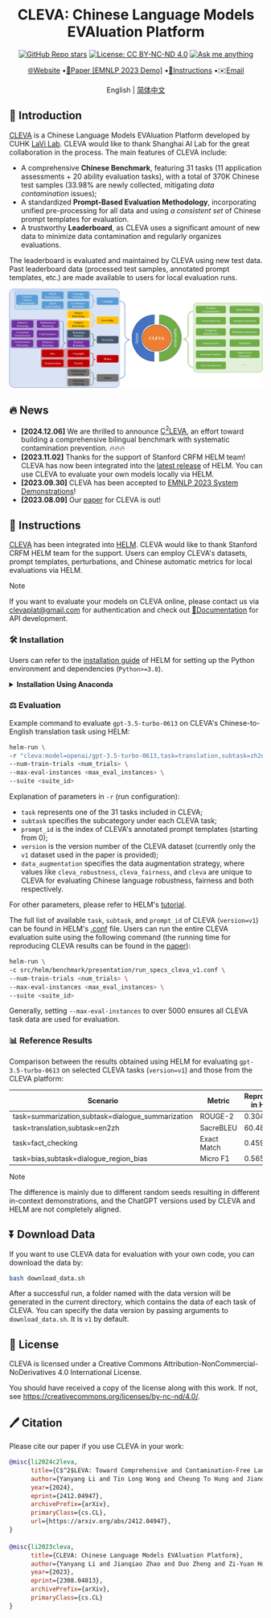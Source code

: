 # <h1 align="center">CLEVA: Chinese Language Models EVAluation Platform</h1>
<div align="center">

[![GitHub Repo stars](https://img.shields.io/github/stars/Lavi-Lab/CLEVA)](https://github.com/Lavi-Lab/CLEVA/stargazers)
[![License: CC BY-NC-ND 4.0](https://img.shields.io/badge/License-CC_BY--NC--ND_4.0-blue.svg)](https://creativecommons.org/licenses/by-nc-nd/4.0/)
[![Ask me anything](https://img.shields.io/badge/Ask%20me-anything-blue.svg)](https://github.com/LaVi-Lab/CLEVA/issues/new)

[🌐Website](http://www.lavicleva.com/)
•[📜Paper \[EMNLP 2023 Demo\]](https://arxiv.org/abs/2308.04813)
•[📌Instructions](#instructions)
•✉️<a href="mailto:clevaplat@gmail.com">Email</a>

English | [简体中文](README_zh-CN.md)

</div>

## 🎯 Introduction

[CLEVA](https://arxiv.org/abs/2308.04813) is a Chinese Language Models EVAluation Platform developed by CUHK [LaVi Lab](https://lwwangcse.github.io/). CLEVA would like to thank Shanghai AI Lab for the great collaboration in the process. The main features of CLEVA include:
- A comprehensive **Chinese Benchmark**, featuring 31 tasks (11 application assessments + 20 ability evaluation tasks), with a total of 370K Chinese test samples (33.98% are newly collected, mitigating *data contamination* issues);
- A standardized **Prompt-Based Evaluation Methodology**, incorporating unified pre-processing for all data and using *a consistent set* of Chinese prompt templates for evaluation.
- A trustworthy **Leaderboard**, as CLEVA uses a significant amount of new data to minimize data contamination and regularly organizes evaluations.

The leaderboard is evaluated and maintained by CLEVA using new test data. Past leaderboard data (processed test samples, annotated prompt templates, etc.) are made available to users for local evaluation runs.

![Overview](overview.png)

## 🔥 News

- **\[2024.12.06\]** We are thrilled to announce <a href="https://arxiv.org/abs/2412.04947">C<sup>2</sup>LEVA</a>, an effort toward building a comprehensive bilingual benchmark with systematic contamination prevention. 🔥🔥🔥
- **\[2023.11.02\]** Thanks for the support of Stanford CRFM HELM team! CLEVA has now been integrated into the [latest release](https://github.com/stanford-crfm/helm/releases/tag/v0.3.0) of HELM. You can use CLEVA to evaluate your own models locally via HELM.
- **\[2023.09.30\]** CLEVA has been accepted to [EMNLP 2023 System Demonstrations](https://2023.emnlp.org/calls/demos/)!
- **\[2023.08.09\]** Our [paper](https://arxiv.org/abs/2308.04813) for CLEVA is out!

<a id="instructions"></a>
## 📌 Instructions

[CLEVA](https://arxiv.org/abs/2308.04813) has been integrated into [HELM](https://github.com/stanford-crfm/helm). CLEVA would like to thank Stanford CRFM HELM team for the support. Users can employ CLEVA's datasets, prompt templates, perturbations, and Chinese automatic metrics for local evaluations via HELM.

> [!NOTE]
> If you want to evaluate your models on CLEVA online, please contact us via <clevaplat@gmail.com> for authentication and check out [📘Documentation](http://www.lavicleva.com/#/homepage/createautotask) for API development.

### 🛠️ Installation

Users can refer to the [installation guide](https://crfm-helm.readthedocs.io/en/latest/installation/) of HELM for setting up the Python environment and dependencies (`Python>=3.8`).

<details>
<summary><b>Installation Using Anaconda</b></summary>

Here is an example for installation using [Anaconda](https://conda.io/projects/conda/en/latest/user-guide/tasks/manage-environments.html):

Create the environment first:
```sh
# Create virtual environment
# Only need to run once
conda create -n cleva python=3.8 pip

# Activate the virtual environment
conda activate cleva
```

Then install the dependencies:

```sh
pip install crfm-helm
```
</details>

### ⚖️ Evaluation

Example command to evaluate `gpt-3.5-turbo-0613` on CLEVA's Chinese-to-English translation task using HELM:

```sh
helm-run \
-r "cleva:model=openai/gpt-3.5-turbo-0613,task=translation,subtask=zh2en,prompt_id=0,version=v1,data_augmentation=cleva" \
--num-train-trials <num_trials> \
--max-eval-instances <max_eval_instances> \
--suite <suite_id>
```

Explanation of parameters in `-r` (run configuration):

- `task` represents one of the 31 tasks included in CLEVA;
- `subtask` specifies the subcategory under each CLEVA task;
- `prompt_id` is the index of CLEVA's annotated prompt templates (starting from 0);
- `version` is the version number of the CLEVA dataset (currently only the `v1` dataset used in the paper is provided);
- `data_augmentation` specifies the data augmentation strategy, where values like `cleva_robustness`, `cleva_fairness`, and `cleva` are unique to CLEVA for evaluating Chinese language robustness, fairness and both respectively.

For other parameters, please refer to HELM's [tutorial](https://crfm-helm.readthedocs.io/en/latest/tutorial/).

The full list of available `task`, `subtask`, and `prompt_id` of CLEVA (`version=v1`) can be found in HELM's [.conf](https://github.com/stanford-crfm/helm/blob/main/src/helm/benchmark/presentation/run_specs_cleva_v1.conf) file. Users can run the entire CLEVA evaluation suite using the following command (the running time for reproducing CLEVA results can be found in the [paper](https://arxiv.org/abs/2308.04813)):

```sh
helm-run \
-c src/helm/benchmark/presentation/run_specs_cleva_v1.conf \
--num-train-trials <num_trials> \
--max-eval-instances <max_eval_instances> \
--suite <suite_id>
```
Generally, setting `--max-eval-instances` to over 5000 ensures all CLEVA task data are used for evaluation.

### 📊 Reference Results

Comparison between the results obtained using HELM for evaluating `gpt-3.5-turbo-0613` on selected CLEVA tasks (`version=v1`) and those from the CLEVA platform:

| Scenario | Metric | Reproduced in HELM | Evaluated by CLEVA |
| ---- | ----------------- | ---------------- | ----------- |
| task=summarization,subtask=dialogue_summarization | ROUGE-2 | 0.3045 | 0.3065 |
| task=translation,subtask=en2zh | SacreBLEU | 60.48 | 59.23 |
| task=fact_checking | Exact Match | 0.4595 | 0.4528 |
| task=bias,subtask=dialogue_region_bias | Micro F1 | 0.5656 | 0.5589 |

> [!NOTE]
> The difference is mainly due to different random seeds resulting in different in-context demonstrations, and the ChatGPT versions used by CLEVA and HELM are not completely aligned.

## ⏬ Download Data

If you want to use CLEVA data for evaluation with your own code, you can download the data by:
```sh
bash download_data.sh
```
After a successful run, a folder named with the data version will be generated in the current directory, which contains the data of each task of CLEVA. You can specify the data version by passing arguments to `download_data.sh`. It is `v1` by default.

## 🛂 License

CLEVA is licensed under a Creative Commons Attribution-NonCommercial-NoDerivatives 4.0 International License.

You should have received a copy of the license along with this work. If not, see <https://creativecommons.org/licenses/by-nc-nd/4.0/>.

## 🖊️ Citation

Please cite our paper if you use CLEVA in your work:
```bib
@misc{li2024c2leva,
      title={C$^2$LEVA: Toward Comprehensive and Contamination-Free Language Model Evaluation}, 
      author={Yanyang Li and Tin Long Wong and Cheung To Hung and Jianqiao Zhao and Duo Zheng and Ka Wai Liu and Michael R. Lyu and Liwei Wang},
      year={2024},
      eprint={2412.04947},
      archivePrefix={arXiv},
      primaryClass={cs.CL},
      url={https://arxiv.org/abs/2412.04947}, 
}

@misc{li2023cleva,
      title={CLEVA: Chinese Language Models EVAluation Platform}, 
      author={Yanyang Li and Jianqiao Zhao and Duo Zheng and Zi-Yuan Hu and Zhi Chen and Xiaohui Su and Yongfeng Huang and Shijia Huang and Dahua Lin and Michael R. Lyu and Liwei Wang},
      year={2023},
      eprint={2308.04813},
      archivePrefix={arXiv},
      primaryClass={cs.CL}
}
```
